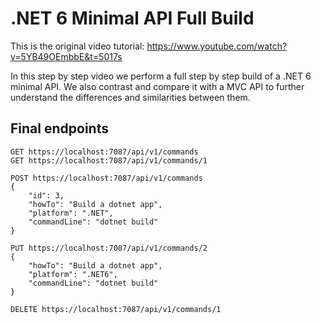 # .NET 6 Minimal API Full Build

This is the original video tutorial: https://www.youtube.com/watch?v=5YB49OEmbbE&t=5017s

In this step by step video we perform a full step by step build of a .NET 6 minimal API. We also contrast and compare it with a MVC API to further understand the differences and similarities between them.

## Final endpoints

```
GET https://localhost:7087/api/v1/commands
GET https://localhost:7087/api/v1/commands/1

POST https://localhost:7087/api/v1/commands
{
    "id": 3,
    "howTo": "Build a dotnet app",
    "platform": ".NET",
    "commandLine": "dotnet build"
}

PUT https://localhost:7087/api/v1/commands/2
{
    "howTo": "Build a dotnet app",
    "platform": ".NET6",
    "commandLine": "dotnet build"
}

DELETE https://localhost:7087/api/v1/commands/1
```